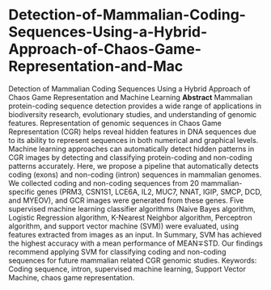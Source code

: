 # Detection-of-Mammalian-Coding-Sequences-Using-a-Hybrid-Approach-of-Chaos-Game-Representation-and-Mac
Detection of Mammalian Coding Sequences Using a Hybrid Approach of Chaos Game Representation and Machine Learning
**Abstract**
Mammalian protein-coding sequence detection provides a wide range of applications in biodiversity research, evolutionary studies, and understanding of genomic features. Representation of genomic sequences in Chaos Game Representation (CGR) helps reveal hidden features in DNA sequences due to its ability to represent sequences in both numerical and graphical levels. Machine learning approaches can automatically detect hidden patterns in CGR images by detecting and classifying protein-coding and non-coding patterns accurately. Here, we propose a pipeline that automatically detects coding (exons) and non-coding (intron) sequences in mammalian genomes. We collected coding and non-coding sequences from 20 mammalian-specific genes (PRM3, CSN1S1, LCE6A, IL2, MUC7, NNAT, IGIP, SMCP, DCD, and MYEOV), and GCR images were generated from these genes. Five supervised machine learning classifier algorithms (Naive Bayes algorithm, Logistic Regression algorithm, K-Nearest Neighbor algorithm, Perceptron algorithm, and support vector machine (SVM)) were evaluated, using features extracted from images as an input. In Summary, SVM has achieved the highest accuracy with a mean performance of MEAN∓STD. Our findings recommend applying SVM for classifying coding and non-coding sequences for future mammalian related CGR genomic studies.
Keywords: Coding sequence, intron, supervised machine learning, Support Vector Machine, chaos game representation.
